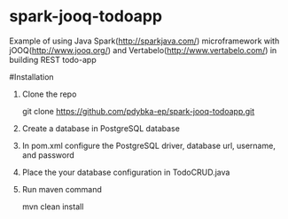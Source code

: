 # spark-jooq-todoapp
Example of using Java Spark(http://sparkjava.com/) microframework with jOOQ(http://www.jooq.org/) and Vertabelo(http://www.vertabelo.com/) in building REST todo-app

#Installation

1. Clone the repo

	git clone https://github.com/pdybka-ep/spark-jooq-todoapp.git

2. Create a database in PostgreSQL database

3. In pom.xml configure the PostgreSQL driver, database url, username, and password

4. Place the your database configuration in TodoCRUD.java

5. Run maven command 

	mvn clean install   

